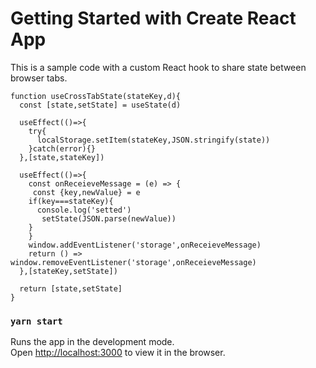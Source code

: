 # Getting Started with Create React App

This is a sample code with a custom React hook to share state between browser tabs.

```
function useCrossTabState(stateKey,d){
  const [state,setState] = useState(d)

  useEffect(()=>{
    try{
      localStorage.setItem(stateKey,JSON.stringify(state))
    }catch(error){}
  },[state,stateKey])

  useEffect(()=>{
    const onReceieveMessage = (e) => {
     const {key,newValue} = e
    if(key===stateKey){
      console.log('setted')
       setState(JSON.parse(newValue))
    }
    }
    window.addEventListener('storage',onReceieveMessage)
    return () => window.removeEventListener('storage',onReceieveMessage)
  },[stateKey,setState])

  return [state,setState]
}
```

### `yarn start`

Runs the app in the development mode.\
Open [http://localhost:3000](http://localhost:3000) to view it in the browser.
